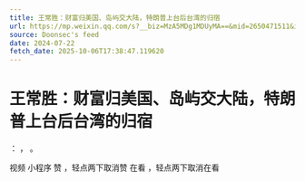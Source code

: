 ```yaml
---
title: 王常胜：财富归美国、岛屿交大陆，特朗普上台后台湾的归宿
url: https://mp.weixin.qq.com/s?__biz=MzA5MDg1MDUyMA==&mid=2650471511&idx=2&sn=7c7b5adc458d70e24ef25865516bdc7f
source: Doonsec's feed
date: 2024-07-22
fetch_date: 2025-10-06T17:38:47.119620
---
```


# 王常胜：财富归美国、岛屿交大陆，特朗普上台后台湾的归宿

：
，
。

视频
小程序
赞
，轻点两下取消赞
在看
，轻点两下取消在看